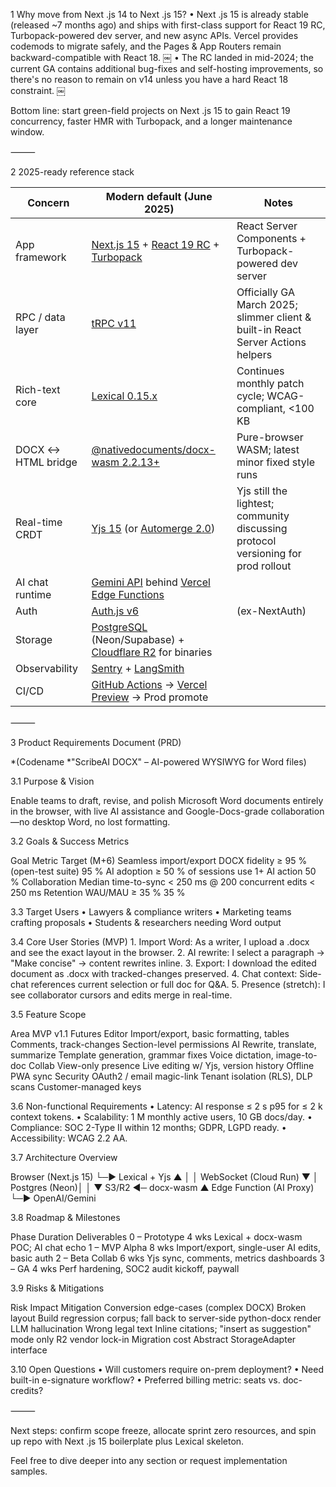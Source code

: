1  Why move from Next .js 14 to Next .js 15?
	•	Next .js 15 is already stable (released ~7 months ago) and ships with first-class support for React 19 RC, Turbopack-powered dev server, and new async APIs.  Vercel provides codemods to migrate safely, and the Pages & App Routers remain backward-compatible with React 18.  ￼
	•	The RC landed in mid-2024; the current GA contains additional bug-fixes and self-hosting improvements, so there's no reason to remain on v14 unless you have a hard React 18 constraint.  ￼

Bottom line: start green-field projects on Next .js 15 to gain React 19 concurrency, faster HMR with Turbopack, and a longer maintenance window.

⸻

2  2025-ready reference stack

| Concern          | Modern default (June 2025)                                                                      | Notes                                                                                            |
|------------------|-------------------------------------------------------------------------------------------------|--------------------------------------------------------------------------------------------------|
| App framework    | [Next.js 15](https://nextjs.org/) + [React 19 RC](https://reactjs.org/) + [Turbopack](https://turbo.build/pack) | React Server Components + Turbopack-powered dev server                                          |
| RPC / data layer | [tRPC v11](https://trpc.io/)                                                                    | Officially GA March 2025; slimmer client & built-in React Server Actions helpers                 |
| Rich-text core   | [Lexical 0.15.x](https://lexical.dev/)                                                          | Continues monthly patch cycle; WCAG-compliant, <100 KB                                            |
| DOCX ↔ HTML bridge | [@nativedocuments/docx-wasm 2.2.13+](https://github.com/nativedocuments/docx-wasm)            | Pure-browser WASM; latest minor fixed style runs                                                 |
| Real-time CRDT   | [Yjs 15](https://yjs.dev/) (or [Automerge 2.0](https://automerge.org/))                         | Yjs still the lightest; community discussing protocol versioning for prod rollout                 |
| AI chat runtime  | [Gemini API](https://ai.google.dev/gemini-api/docs) behind [Vercel Edge Functions](https://vercel.com/) | |
| Auth             | [Auth.js v6](https://authjs.dev/)                                                               | (ex-NextAuth)                                                                                    |
| Storage          | [PostgreSQL](https://www.postgresql.org/) (Neon/Supabase) + [Cloudflare R2](https://www.cloudflare.com/products/r2/) for binaries | |
| Observability    | [Sentry](https://sentry.io/) + [LangSmith](https://langsmith.langchain.com/)                    | |
| CI/CD            | [GitHub Actions](https://github.com/features/actions) → [Vercel Preview](https://vercel.com/) → Prod promote | |

⸻

3  Product Requirements Document (PRD)

*(Codename *"ScribeAI DOCX" – AI-powered WYSIWYG for Word files)

3.1  Purpose & Vision

Enable teams to draft, revise, and polish Microsoft Word documents entirely in the browser, with live AI assistance and Google-Docs-grade collaboration—no desktop Word, no lost formatting.

3.2  Goals & Success Metrics

Goal	Metric	Target (M+6)
Seamless import/export	DOCX fidelity ≥ 95 % (open-test suite)	95 %
AI adoption	≥ 50 % of sessions use 1+ AI action	50 %
Collaboration	Median time-to-sync < 250 ms @ 200 concurrent edits	< 250 ms
Retention	WAU/MAU ≥ 35 %	35 %

3.3  Target Users
	•	Lawyers & compliance writers
	•	Marketing teams crafting proposals
	•	Students & researchers needing Word output

3.4  Core User Stories (MVP)
	1.	Import Word: As a writer, I upload a .docx and see the exact layout in the browser.
	2.	AI rewrite: I select a paragraph → "Make concise" → content rewrites inline.
	3.	Export: I download the edited document as .docx with tracked-changes preserved.
	4.	Chat context: Side-chat references current selection or full doc for Q&A.
	5.	Presence (stretch): I see collaborator cursors and edits merge in real-time.

3.5  Feature Scope

Area	MVP	v1.1	Futures
Editor	Import/export, basic formatting, tables	Comments, track-changes	Section-level permissions
AI	Rewrite, translate, summarize	Template generation, grammar fixes	Voice dictation, image-to-doc
Collab	View-only presence	Live editing w/ Yjs, version history	Offline PWA sync
Security	OAuth2 / email magic-link	Tenant isolation (RLS), DLP scans	Customer-managed keys

3.6  Non-functional Requirements
	•	Latency: AI response ≤ 2 s p95 for ≤ 2 k context tokens.
	•	Scalability: 1 M monthly active users, 10 GB docs/day.
	•	Compliance: SOC 2-Type II within 12 months; GDPR, LGPD ready.
	•	Accessibility: WCAG 2.2 AA.

3.7  Architecture Overview

Browser (Next.js 15)
 └─► Lexical + Yjs
       ▲        │
       │ WebSocket (Cloud Run)
       ▼        │
 Postgres (Neon)│
       │        ▼
   S3/R2  ◄─ docx-wasm
       ▲
Edge Function (AI Proxy)
 └─► OpenAI/Gemini

3.8  Roadmap & Milestones

Phase	Duration	Deliverables
0 – Prototype	4 wks	Lexical + docx-wasm POC; AI chat echo
1 – MVP Alpha	8 wks	Import/export, single-user AI edits, basic auth
2 – Beta Collab	6 wks	Yjs sync, comments, metrics dashboards
3 – GA	4 wks	Perf hardening, SOC2 audit kickoff, paywall

3.9  Risks & Mitigations

Risk	Impact	Mitigation
Conversion edge-cases (complex DOCX)	Broken layout	Build regression corpus; fall back to server-side python-docx render
LLM hallucination	Wrong legal text	Inline citations; "insert as suggestion" mode only
R2 vendor lock-in	Migration cost	Abstract StorageAdapter interface

3.10  Open Questions
	•	Will customers require on-prem deployment?
	•	Need built-in e-signature workflow?
	•	Preferred billing metric: seats vs. doc-credits?

⸻

Next steps: confirm scope freeze, allocate sprint zero resources, and spin up repo with Next .js 15 boilerplate plus Lexical skeleton.

Feel free to dive deeper into any section or request implementation samples.